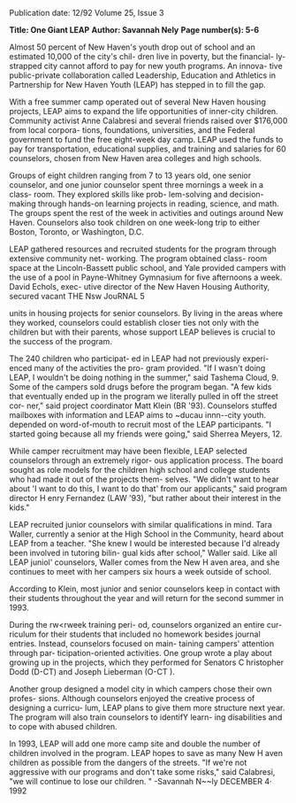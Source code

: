 Publication date: 12/92
Volume 25, Issue 3

**Title: One Giant LEAP**
**Author: Savannah Nely**
**Page number(s): 5-6**

Almost 50 percent of New 
Haven's youth drop out of school and 
an estimated 10,000 of the city's chil-
dren live in poverty, but the financial-
ly-strapped city cannot afford to pay 
for new youth programs. An innova-
tive public-private collaboration called 
Leadership, Education and Athletics in 
Partnership for New Haven Youth 
(LEAP) has stepped in to fill the gap. 

With a free summer camp operated 
out of several New Haven housing 
projects, LEAP aims to expand the life 
opportunities of inner-city children. 
Community 
activist 
Anne 
Calabresi and several friends raised 
over $176,000 from local corpora-
tions, foundations, universities, and 
the Federal government to fund the 
free eight-week day camp. LEAP used 
the funds to pay for transportation, 
educational supplies, and training and 
salaries for 60 counselors, chosen from 
New Haven area colleges and high 
schools. 

Groups of eight children ranging 
from 7 to 13 years old, one senior 
counselor, and one junior counselor 
spent three mornings a week in a class-
room. They explored skills like prob-
lem-solving and decision-making 
through hands-on learning projects in 
reading, science, and math. The 
groups spent the rest of the week in 
activities and outings around New 
Haven. Counselors also took children 
on one week-long trip to either 
Boston, Toronto, or Washington, 
D.C. 

LEAP gathered resources and 
recruited students for the program 
through extensive community net-
working. The program obtained class-
room space at the Lincoln-Bassett 
public school, and Yale provided 
campers with the use of a pool in 
Payne-Whitney Gymnasium for five 
afternoons a week. David Echols, exec-
utive director of the New Haven 
Housing Authority, secured vacant 
THE Nsw JouRNAL 5 

units in housing projects for senior 
counselors. By living in the areas 
where they worked, counselors could 
establish closer ties not only with the 
children but with their parents, whose 
support LEAP believes is crucial to the 
success of the program. 

The 240 children who participat-
ed in LEAP had not previously experi-
enced many of the activities the pro-
gram provided. "If I wasn't doing 
LEAP, I wouldn't be doing nothing in 
the summer," said Tashema Cloud, 9. 
Some of the campers sold drugs before 
the program began. "A few kids that 
eventually ended up in the program 
we literally pulled in off the street cor-
ner," said project coordinator Matt 
Klein (BR '93). Counselors stuffed 
mailboxes with information and 
LEAP aims to ~ducau innn--city youth. 
depended on word-of-mouth to 
recruit most of the LEAP participants. 
"I started going because all my friends 
were going," said Sherrea Meyers, 12. 

While camper recruitment may 
have been flexible, LEAP selected 
counselors through an extremely rigor-
ous application process. The board 
sought as role models for the children 
high school and college students who 
had made it out of the projects them-
selves. "We didn't want to hear about 
'I want to do this, I want to do that' 
from our applicants," said program 
director H enry Fernandez (LAW '93), 
"but rather about their interest in the 
kids." 

LEAP recruited junior counselors 
with similar qualifications in mind. 
Tara Waller, currently a senior at the 
High School in the Community, heard 
about LEAP from a teacher. "She knew 
I would be interested because I'd 
already been involved in tutoring bilin-
gual kids after school," Waller said. 
Like all LEAP juniol' counselors, Waller 
comes from the New H aven area, and 
she continues to meet with her campers 
six hours a week outside of school. 

According to Klein, most junior and 
senior counselors keep in contact with 
their students throughout the year and 
will return for the second summer in 
1993. 

During the rw<rweek training peri-
od, counselors organized an entire cur-
riculum for their students that included 
no homework besides journal entries. 
Instead, counselors focused on main-
taining campers' attention through par-
ticipation-oriented activities. One 
group wrote a play about growing up in 
the projects, which they performed for 
Senators C hristopher Dodd (D-CT) 
and Joseph Lieberman (O-CT ). 

Another group designed a model city in 
which campers chose their own profes-
sions. Although counselors enjoyed the 
creative process of designing a curricu-
lum, LEAP plans to give them more 
structure next year. The program will 
also train counselors to identifY learn-
ing disabilities and to cope with abused 
children. 

In 1993, LEAP will add one more 
camp site and double the number of 
children involved in the program. 
LEAP hopes to save as many New 
H aven children as possible from the 
dangers of the streets. "If we're not 
aggressive with our programs and don't 
take some risks," said Calabresi, "we 
will continue to lose our children. " 
-Savannah N~~ly
DECEMBER 4· 1992